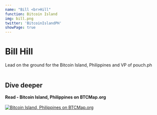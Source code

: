 ```yaml
---
name: "Bill <br>Hill"
function: Bitcoin Island
img: bill.png
twitter: 'BitcoinIslandPH'
showPage: true
---
```


# Bill Hill
 
Lead on the ground for the Bitcoin Island, Philippines and VP of pouch.ph
<br><br>

## Dive deeper


<div class="grid grid-cols-2 gap-5">
<div class="p-3 my-2">

**Read - Bitcoin Island, Philippines on BTCMap.org**  <br><br>
[![Bitcoin Island, Philippines on BTCMap.org](/2022/content/bill1.png)](https://btcmap.org/map/)
</div>


</div>

<br>




